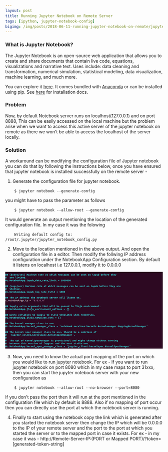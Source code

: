 ```yaml
---
layout: post
title: Running Jupyter Notebook on Remote Server
tags: [ipython, jupyter-notebook-config]
bigimg: /img/posts/2018-06-11-running-jupyter-notebook-on-remote/jupyter.png
---
```


### What is Jupyter Notebook?
The Jupyter Notebook is an open-source web application that allows you to create and share documents that contain live code, equations, visualizations and narrative text. Uses include: data cleaning and transformation, numerical simulation, statistical modeling, data visualization, machine learning, and much more.

You can explore it [here](http://jupyter.org/). It comes bundled with [Anaconda](https://www.anaconda.com/downloads) or can be installed using pip. See [here](http://jupyter.org/install.html) for installation docs.

### Problem
Now, by default Notebook server runs on localhost(127.0.0.1) and on port 8888, This can be easily accessed on the local machine but the problem arise when we want to access this active server of the jupyter notebook on remote as there we won't be able to access the localhost of the server locally.

### Solution
A workaround can be modifying the configuration file of Jupyter notebook you can do that by following the instructions below, once you have ensured that jupyter notebook is installed successfully on the remote server -

1. Generate the configuration file for jupyter notebook.
```
	$ jupyter notebook --generate-config
```
you might have to pass the parameter as follows 
```
	$ jupyter notebook --allow-root --generate-config
```
It would generate an output mentioning the location of the generated configuration file. In my case it was the folowing
```
	Writing default config to: /root/.jupyter/jupyter_notebook_config.py
```
2. Move to the location mentioned in the above output. And open the configuration file in a editor. Then modify the follwing IP address configuration under the NotebookApp Configuration section. By default it listens on localhost i.e 127.0.0.1, modify it to 0.0.0.0

![config-file](/img/posts/2018-06-11-running-jupyter-notebook-on-remote/config-file.png)

3. Now, you need to know the actual port mapping of the port on which you would like to run jupyter notebook. For ex - If you want to run jupyter notebook on port 8080 which in my case maps to port 31xxx, then you can start the jupyter notebook server with your new configuration as 
```
	$ jupyter notebook --allow-root --no-browser --port=8080
``` 
If you don't pass the port then it will run at the port mentioned in the configuration file which by default is 8888. Also if no mapping of port occur then you can directly use the port at which the notebook server is running.

4. Finally to start using the notebook copy the link which is generated after you started the notebook server then change the IP which will be 0.0.0.0 to the IP of your remote server and the port to the port at which you started the server or to the mapped port in case it exists.
For ex - in my case it was - http://Remote-Server-IP:(PORT or Mapped PORT)/?token=[generated-token-string]
